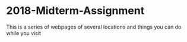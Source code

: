 # 2018-Midterm-Assignment
This is a series of webpages of several locations and things you can do while you visit
